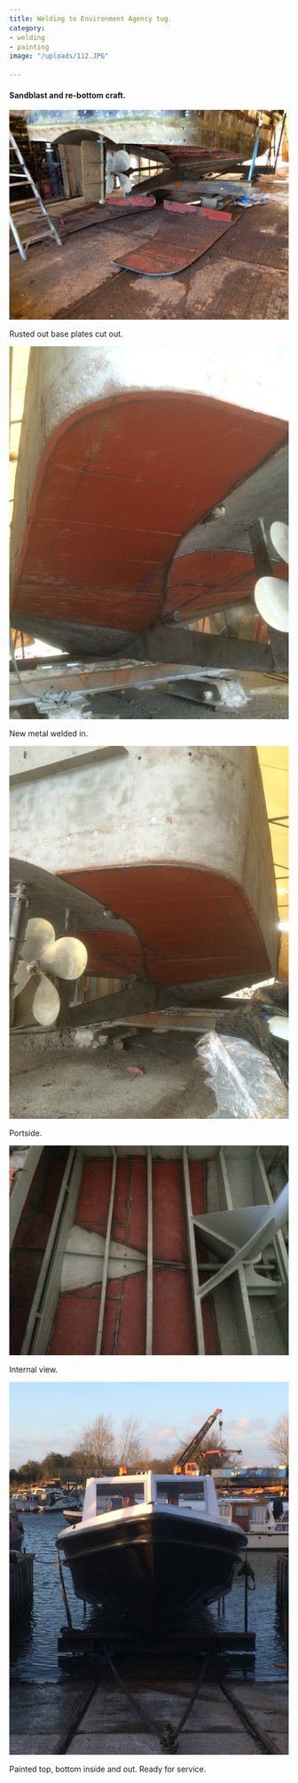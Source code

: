 ```yaml
---
title: Welding to Environment Agency tug.
category:
- welding
- painting
image: "/uploads/112.JPG"

---
```

#### **Sandblast and re-bottom craft.**

![](/uploads/003.JPG)

Rusted out base plates cut out.

![](/uploads/109.JPG)

New metal welded in.

![](/uploads/110.JPG)

Portside.

![](/uploads/105.JPG)

Internal view.

![](/uploads/113.JPG)

Painted top, bottom inside and out. Ready for service.